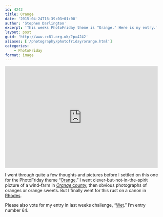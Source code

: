```yaml
---
id: 4242
title: Orange
date: '2015-04-24T16:39:03+01:00'
author: 'Stephen Darlington'
excerpt: 'This weeks PhotoFriday theme is "Orange." Here is my entry.'
layout: post
guid: 'http://www.zx81.org.uk/?p=4242'
aliases: ['/photography/photofriday/orange.html']
categories:
    - PhotoFriday
format: image
---
```


<iframe allowfullscreen="" frameborder="0" height="333" loading="lazy" mozallowfullscreen="" msallowfullscreen="" oallowfullscreen="" src="https://www.flickr.com/photos/stephendarlington/15819622586/in/set-72157626402662367/player/" webkitallowfullscreen="" width="500"></iframe>

I went through quite a few thoughts and pictures before I settled on this one for the PhotoFriday theme “[Orange](http://www.photofriday.com/challenge.php?id=1496).” I went clever-but-not-in-the-spirit picture of a wind-farm in [*Orange* county](http://www.zx81.org.uk/travel/wind-farms.html), then obvious photographs of oranges or orange sweets. But I finally went for this rust on a canon in [Rhodes](http://www.zx81.org.uk/travel/rhodes-town-greece.html).

Please also vote for my entry in last weeks challenge, “[Wet](http://www.photofriday.com/linkviewer.php?id=1494).” I’m entry number 64.